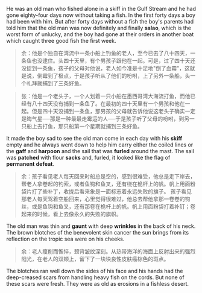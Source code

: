 He was an old man who fished alone in a skiff in the Gulf Stream and he had gone eighty-four days now without taking a fish. In the first forty days a boy had been with him. But after forty days without a fish the boy's parents had told him that the old man was now definitely and finally **salao**, which is the worst form of unlucky, and the boy had gone at their orders in another boat which caught three good fish the first week.
> 余：他是个独自在湾流中一条小船上钓鱼的老人，至今已去了八十四天，一条鱼也没逮住。头四十天里，有个男孩子跟他在一起。可是，过了四十天还没捉到一条鱼，孩子的父母对他说，老人如今准是十足地"倒了血霉"，这就是说，倒霉到了极点，于是孩子听从了他们的吩咐，上了另外一条船，头一个礼拜就捕到了三条好鱼。

> 张：他是一个老头子，一个人划着一只小船在墨西哥湾大海流打鱼，而他已经有八十四天没有捕到一条鱼了。在最初的四十天里有一个男孩和他在一起。但是四十天没捕到一条鱼，那男孩的父母就告诉他说这老头子确实一定是晦气星──那是一种最最走霉运的人──于是孩子听了父母的吩咐，到另一只船上去打鱼，那只船第一个星期就捕到三条好鱼。

It made the boy sad to see the old man come in each day with his **skiff** empty and he always went down to help him carry either the coiled lines or the **gaff** and **harpoon** and the sail that was **furled** around the mast. The sail was **patched** with flour **sacks** and, furled, it looked like the flag of **permanent** **defeat**.
> 余：孩子看见老人每天回来时船总是空的，感到很难受，他总是走下岸去，帮老人拿卷起的钓索，或者鱼钩和鱼叉，还有绕在桅杆上的帆。帆上用面粉袋片打了些补丁，收拢后看来象是一面标志着永远失败的旗子。
> 孩子看见那老人每天驾着空船回来，心里觉得很难过，他总去帮他拿那一卷卷的钩丝，或是鱼钩和鱼叉，还有那卷在桅杆上的帆。帆上用面粉袋打着补钉；卷起来的时候，看上去像永久的失败的旗帜。

The old man was thin and **gaunt** with deep **wrinkles** in the back of his neck. The brown blotches of the benevolent skin cancer the sun brings from its reflection on the tropic sea were on his cheeks.
> 余：老人瘦削而憔悴，颈背皱纹深刻。从热带海洋的海面上反射出来的强烈阳光，在老人的双颊上，留下了一块块良性皮肤癌棕色的斑点。
> 



The blotches ran well down the sides of his face and his hands had the deep-creased scars from handling heavy fish on the cords. But none of these scars were fresh. They were as old as erosions in a fishless desert. 
 
